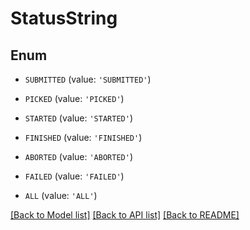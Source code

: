 # StatusString


## Enum

* `SUBMITTED` (value: `'SUBMITTED'`)

* `PICKED` (value: `'PICKED'`)

* `STARTED` (value: `'STARTED'`)

* `FINISHED` (value: `'FINISHED'`)

* `ABORTED` (value: `'ABORTED'`)

* `FAILED` (value: `'FAILED'`)

* `ALL` (value: `'ALL'`)

[[Back to Model list]](../README.md#documentation-for-models) [[Back to API list]](../README.md#documentation-for-api-endpoints) [[Back to README]](../README.md)


